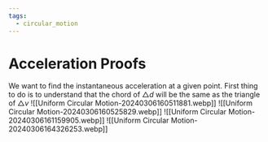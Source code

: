 ```yaml
---
tags:
  - circular_motion
---
```

# Acceleration Proofs
We want to find the instantaneous acceleration at a given point.
First thing to do is to understand that the chord of $\triangle d$ will be the same as the triangle of $\triangle v$
![[Uniform Circular Motion-20240306160511881.webp]]
![[Uniform Circular Motion-20240306160525829.webp]]
![[Uniform Circular Motion-20240306161159905.webp]]
![[Uniform Circular Motion-20240306164326253.webp]]